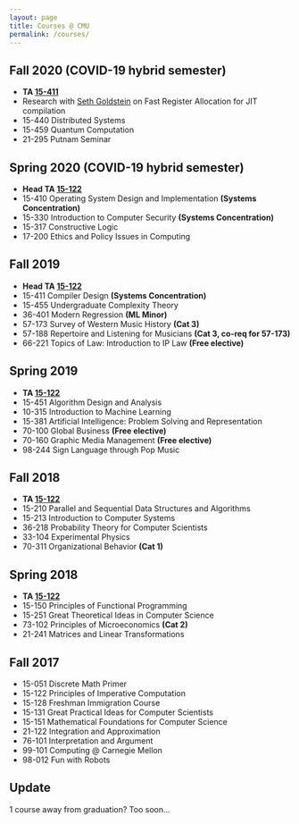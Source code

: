 ```yaml
---
layout: page
title: Courses @ CMU
permalink: /courses/
---
```


## Fall 2020 (COVID-19 hybrid semester)
- **TA [15-411](https://www.cs.cmu.edu/~411/)**
- Research with [Seth Goldstein](http://www.cs.cmu.edu/~seth/) on Fast Register Allocation for JIT compilation
- 15-440 Distributed Systems
- 15-459 Quantum Computation
- 21-295 Putnam Seminar

## Spring 2020 (COVID-19 hybrid semester)

- **Head TA [15-122](https://www.cs.cmu.edu/~iliano/courses/20S-CMU-CS122/)**
- 15-410 Operating System Design and Implementation **(Systems Concentration)**
- 15-330 Introduction to Computer Security **(Systems Concentration)**
- 15-317 Constructive Logic
- 17-200 Ethics and Policy Issues in Computing

## Fall 2019

- **Head TA [15-122](https://www.cs.cmu.edu/~iliano/courses/19F-CMU-CS122/)**
- 15-411 Compiler Design **(Systems Concentration)**
- 15-455 Undergraduate Complexity Theory
- 36-401 Modern Regression **(ML Minor)**
- 57-173 Survey of Western Music History **(Cat 3)**
- 57-188 Repertoire and Listening for Musicians **(Cat 3, co-req for 57-173)**
- 66-221 Topics of Law: Introduction to IP Law **(Free elective)**

## Spring 2019

- **TA [15-122](https://www.cs.cmu.edu/~iliano/courses/19S-CMU-CS122/)**
- 15-451 Algorithm Design and Analysis
- 10-315 Introduction to Machine Learning
- 15-381 Artificial Intelligence: Problem Solving and Representation
- 70-100 Global Business **(Free elective)**
- 70-160 Graphic Media Management **(Free elective)**
- 98-244 Sign Language through Pop Music

## Fall 2018

- **TA [15-122](https://www.cs.cmu.edu/~iliano/courses/18F-CMU-CS122/)**
- 15-210 Parallel and Sequential Data Structures and Algorithms
- 15-213 Introduction to Computer Systems
- 36-218 Probability Theory for Computer Scientists
- 33-104 Experimental Physics
- 70-311 Organizational Behavior **(Cat 1)**

## Spring 2018

- **TA [15-122](https://www.cs.cmu.edu/~iliano/courses/18S-CMU-CS122/)**
- 15-150 Principles of Functional Programming
- 15-251 Great Theoretical Ideas in Computer Science
- 73-102 Principles of Microeconomics **(Cat 2)**
- 21-241 Matrices and Linear Transformations

## Fall 2017

- 15-051 Discrete Math Primer
- 15-122 Principles of Imperative Computation
- 15-128 Freshman Immigration Course
- 15-131 Great Practical Ideas for Computer Scientists
- 15-151 Mathematical Foundations for Computer Science
- 21-122 Integration and Approximation
- 76-101 Interpretation and Argument
- 99-101 Computing @ Carnegie Mellon
- 98-012 Fun with Robots

## Update

1 course away from graduation? Too soon...
